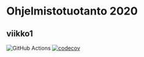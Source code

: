 # Ohjelmistotuotanto 2020
## viikko1

![GitHub Actions](https://github.com/johannaval/ohtu-2020-viikko1/workflows/Java%20CI%20with%20Gradle/badge.svg)
[![codecov](https://codecov.io/gh/johannaval/ohtu-2020-viikko1/branch/main/graph/badge.svg?token=0DTXGHQ4EF)](undefined)
